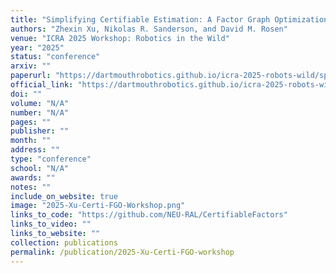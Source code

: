 ```yaml
---
title: "Simplifying Certifiable Estimation: A Factor Graph Optimization Approach"
authors: "Zhexin Xu, Nikolas R. Sanderson, and David M. Rosen"
venue: "ICRA 2025 Workshop: Robotics in the Wild"
year: "2025"
status: "conference"
arxiv: ""
paperurl: "https://dartmouthrobotics.github.io/icra-2025-robots-wild/spotlight-papers/icra-2025-robots-wild-16.pdf"
official_link: "https://dartmouthrobotics.github.io/icra-2025-robots-wild/spotlight-papers/icra-2025-robots-wild-16.pdf"
doi: ""
volume: "N/A"
number: "N/A"
pages: ""
publisher: ""
month: ""
address: ""
type: "conference"
school: "N/A"
awards: ""
notes: ""
include_on_website: true
image: "2025-Xu-Certi-FGO-Workshop.png"
links_to_code: "https://github.com/NEU-RAL/CertifiableFactors"
links_to_video: ""
links_to_website: ""
collection: publications
permalink: /publication/2025-Xu-Certi-FGO-workshop
---
```


